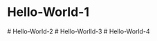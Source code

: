 <h1> Hello-World-1</h1>
# Hello-World-2
# Hello-Worlld-3
# Hello-World-4
</n I am new to this world
/n>
